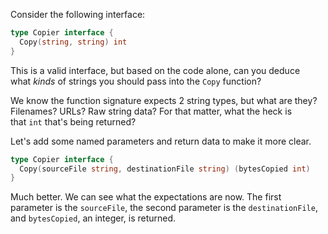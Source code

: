 Consider the following interface:

```go
type Copier interface {
  Copy(string, string) int
}
```

This is a valid interface, but based on the code alone, can you deduce what _kinds_ of strings you should pass into the `Copy` function?

We know the function signature expects 2 string types, but what are they? Filenames? URLs? Raw string data? For that matter, what the heck is that `int` that's being returned?

Let's add some named parameters and return data to make it more clear.

```go
type Copier interface {
  Copy(sourceFile string, destinationFile string) (bytesCopied int)
}
```

Much better. We can see what the expectations are now. The first parameter is the `sourceFile`, the second parameter is the `destinationFile`, and `bytesCopied`, an integer, is returned.